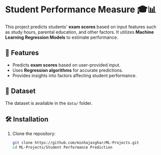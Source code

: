 # Student Performance Measure 🎓📊  

This project predicts students' **exam scores** based on input features such as study hours, parental education, and other factors. It utilizes **Machine Learning Regression Models** to estimate performance.  

## 🚀 Features  
- Predicts **exam scores** based on user-provided input.  
- Uses **Regression algorithms** for accurate predictions.  
- Provides insights into factors affecting student performance.  

## 📂 Dataset  
The dataset is available in the `data/` folder.  

## 🛠️ Installation  
1. Clone the repository:  
   ```bash
   git clone https://github.com/minhajasghar/ML-Projects.git
   cd ML-Projects/Student Performance Prediction
